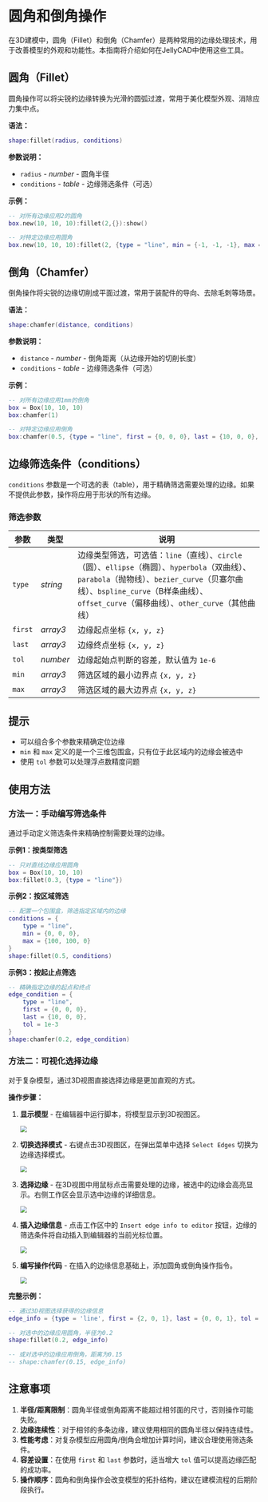 # 圆角和倒角操作

在3D建模中，圆角（Fillet）和倒角（Chamfer）是两种常用的边缘处理技术，用于改善模型的外观和功能性。本指南将介绍如何在JellyCAD中使用这些工具。

## 圆角（Fillet）

圆角操作可以将尖锐的边缘转换为光滑的圆弧过渡，常用于美化模型外观、消除应力集中点。

**语法：**
```lua
shape:fillet(radius, conditions)
```

**参数说明：**
- `radius` - *number* - 圆角半径
- `conditions` - *table* - 边缘筛选条件（可选）

**示例：**

```lua
-- 对所有边缘应用2的圆角
box.new(10, 10, 10):fillet(2,{}):show()

-- 对特定边缘应用圆角
box.new(10, 10, 10):fillet(2, {type = "line", min = {-1, -1, -1}, max = {11, 11, 1}}):show()
```

## 倒角（Chamfer）

倒角操作将尖锐的边缘切削成平面过渡，常用于装配件的导向、去除毛刺等场景。

**语法：**
```lua
shape:chamfer(distance, conditions)
```

**参数说明：**
- `distance` - *number* - 倒角距离（从边缘开始的切削长度）
- `conditions` - *table* - 边缘筛选条件（可选）

**示例：**
```lua
-- 对所有边缘应用1mm的倒角
box = Box(10, 10, 10)
box:chamfer(1)

-- 对特定边缘应用倒角
box:chamfer(0.5, {type = "line", first = {0, 0, 0}, last = {10, 0, 0}, tol = 1e-3})
```

## 边缘筛选条件（conditions）

`conditions` 参数是一个可选的表（table），用于精确筛选需要处理的边缘。如果不提供此参数，操作将应用于形状的所有边缘。

### 筛选参数

| 参数 | 类型 | 说明 |
|------|------|------|
| `type` | *string* | 边缘类型筛选，可选值：`line`（直线）、`circle`（圆）、`ellipse`（椭圆）、`hyperbola`（双曲线）、`parabola`（抛物线）、`bezier_curve`（贝塞尔曲线）、`bspline_curve`（B样条曲线）、`offset_curve`（偏移曲线）、`other_curve`（其他曲线） |
| `first` | *array3* | 边缘起点坐标 `{x, y, z}` |
| `last` | *array3* | 边缘终点坐标 `{x, y, z}` |
| `tol` | *number* | 边缘起始点判断的容差，默认值为 `1e-6` |
| `min` | *array3* | 筛选区域的最小边界点 `{x, y, z}` |
| `max` | *array3* | 筛选区域的最大边界点 `{x, y, z}` |

## 提示

- 可以组合多个参数来精确定位边缘
- `min` 和 `max` 定义的是一个三维包围盒，只有位于此区域内的边缘会被选中
- 使用 `tol` 参数可以处理浮点数精度问题

## 使用方法

### 方法一：手动编写筛选条件

通过手动定义筛选条件来精确控制需要处理的边缘。

**示例1：按类型筛选**
```lua
-- 只对直线边缘应用圆角
box = Box(10, 10, 10)
box:fillet(0.3, {type = "line"})
```

**示例2：按区域筛选**
```lua
-- 配置一个包围盒，筛选指定区域内的边缘
conditions = {
    type = "line",
    min = {0, 0, 0},
    max = {100, 100, 0}
}
shape:fillet(0.5, conditions)
```

**示例3：按起止点筛选**
```lua
-- 精确指定边缘的起点和终点
edge_condition = {
    type = "line",
    first = {0, 0, 0},
    last = {10, 0, 0},
    tol = 1e-3
}
shape:chamfer(0.2, edge_condition)
```

### 方法二：可视化选择边缘

对于复杂模型，通过3D视图直接选择边缘是更加直观的方式。

**操作步骤：**

1. **显示模型** - 在编辑器中运行脚本，将模型显示到3D视图区。

   <img src="../fillet_chamfer1.png" style="zoom:80%;" />

2. **切换选择模式** - 右键点击3D视图区，在弹出菜单中选择 `Select Edges` 切换为边缘选择模式。

   <img src="../fillet_chamfer2.png" style="zoom:80%;" />

3. **选择边缘** - 在3D视图中用鼠标点击需要处理的边缘，被选中的边缘会高亮显示。右侧工作区会显示选中边缘的详细信息。

   <img src="../fillet_chamfer3.png" style="zoom:80%;" />

4. **插入边缘信息** - 点击工作区中的 `Insert edge info to editor` 按钮，边缘的筛选条件将自动插入到编辑器的当前光标位置。

   <img src="../fillet_chamfer4.png" style="zoom:80%;" />

5. **编写操作代码** - 在插入的边缘信息基础上，添加圆角或倒角操作指令。

   <img src="../fillet_chamfer5.png" style="zoom:80%;" />

**完整示例：**
```lua
-- 通过3D视图选择获得的边缘信息
edge_info = {type = 'line', first = {2, 0, 1}, last = {0, 0, 1}, tol = 1e-3}

-- 对选中的边缘应用圆角，半径为0.2
shape:fillet(0.2, edge_info)

-- 或对选中的边缘应用倒角，距离为0.15
-- shape:chamfer(0.15, edge_info)
```

## 注意事项

1. **半径/距离限制**：圆角半径或倒角距离不能超过相邻面的尺寸，否则操作可能失败。
2. **边缘连续性**：对于相邻的多条边缘，建议使用相同的圆角半径以保持连续性。
3. **性能考虑**：对复杂模型应用圆角/倒角会增加计算时间，建议合理使用筛选条件。
4. **容差设置**：在使用 `first` 和 `last` 参数时，适当增大 `tol` 值可以提高边缘匹配的成功率。
5. **操作顺序**：圆角和倒角操作会改变模型的拓扑结构，建议在建模流程的后期阶段执行。
